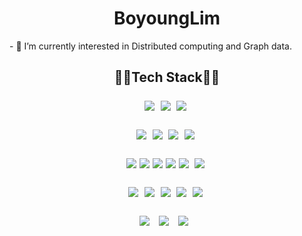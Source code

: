 <h1 align="center">BoyoungLim</h1>
- 🔭 I’m currently interested in Distributed computing and Graph data.
<h2 align="center">👨‍💻Tech Stack👨‍💻</p>
<p align="center">
  <img src="https://img.shields.io/badge/Python-3766AB?style=flat-square&logo=Python&logoColor=white">&nbsp 
  <img src="https://img.shields.io/badge/Java-007396?style=flat-square&logo=Java&logoColor=white">&nbsp 
  <img src="https://img.shields.io/badge/Kotlin-00599C?style=flat-square&logo=kotlin&logoColor=white">&nbsp 
</p>
<p align="center">
  <img src="https://img.shields.io/badge/Keras-3766AB?style=flat-square&logo=keras&logoColor=white">&nbsp 
  <img src="https://img.shields.io/badge/Pytorch-007396?style=flat-square&logo=pytorch&logoColor=white">&nbsp 
  <img src="https://img.shields.io/badge/Apache Spark-00599C?style=flat-square&logo=apachespark&logoColor=white">&nbsp
  <img src="https://img.shields.io/badge/Apache Kafka-00599C?style=flat-square&logo=apachekafka&logoColor=white">&nbsp 
</p>
<p align="center">
  <img src="https://img.shields.io/badge/html5-E34F26?style=flat-square&logo=html5&logoColor=white"> 
  <img src="https://img.shields.io/badge/css-1572B6?style=flat-square&logo=css3&logoColor=white"> 
  <img src="https://img.shields.io/badge/javascript-F7DF1E?style=flat-square&logo=javascript&logoColor=black"> 
  <img src="https://img.shields.io/badge/jquery-0769AD?style=flat-square&logo=jquery&logoColor=white">
  <img src="https://img.shields.io/badge/node.js-339933?style=flat-square&logo=Node.js&logoColor=white">&nbsp
  <img src="https://img.shields.io/badge/django-092E20?style=flat-square&logo=django&logoColor=white">&nbsp
</p>
<p align="center">
  <img src="https://img.shields.io/badge/oracle-F80000?style=flat-square&logo=oracle&logoColor=white">&nbsp
  <img src="https://img.shields.io/badge/MySQL-4479A1?style=flat-square&logo=mysql&logoColor=white">&nbsp 
  <img src="https://img.shields.io/badge/mariaDB-003545?style=flat-square&logo=mariaDB&logoColor=white">&nbsp
  <img src="https://img.shields.io/badge/mongoDB-47A248?style=flat-square&logo=MongoDB&logoColor=white">&nbsp
  <img src="https://img.shields.io/badge/firebase-FFCA28?style=flat-square&logo=firebase&logoColor=white">&nbsp
</p>
<p align="center">
  <img src="https://img.shields.io/badge/linux-FCC624?style=flat-square&logo=linux&logoColor=black"> &nbsp
  <img src="https://img.shields.io/badge/Docker-339AF0?style=flat-square&logo=Docker&logoColor=black"> &nbsp
  <img src="https://img.shields.io/badge/Android Studio-6DB33F?style=flat-square&logo=androidstudio&logoColor=black"> &nbsp
</p>


<!--
**pnpy6elp/pnpy6elp** is a ✨ _special_ ✨ repository because its `README.md` (this file) appears on your GitHub profile.

Here are some ideas to get you started:

- 🔭 I’m currently working on ...
- 🌱 I’m currently learning ...
- 👯 I’m looking to collaborate on ...
- 🤔 I’m looking for help with ...
- 💬 Ask me about ...
- 📫 How to reach me: ...
- 😄 Pronouns: ...
- ⚡ Fun fact: ...
-->
